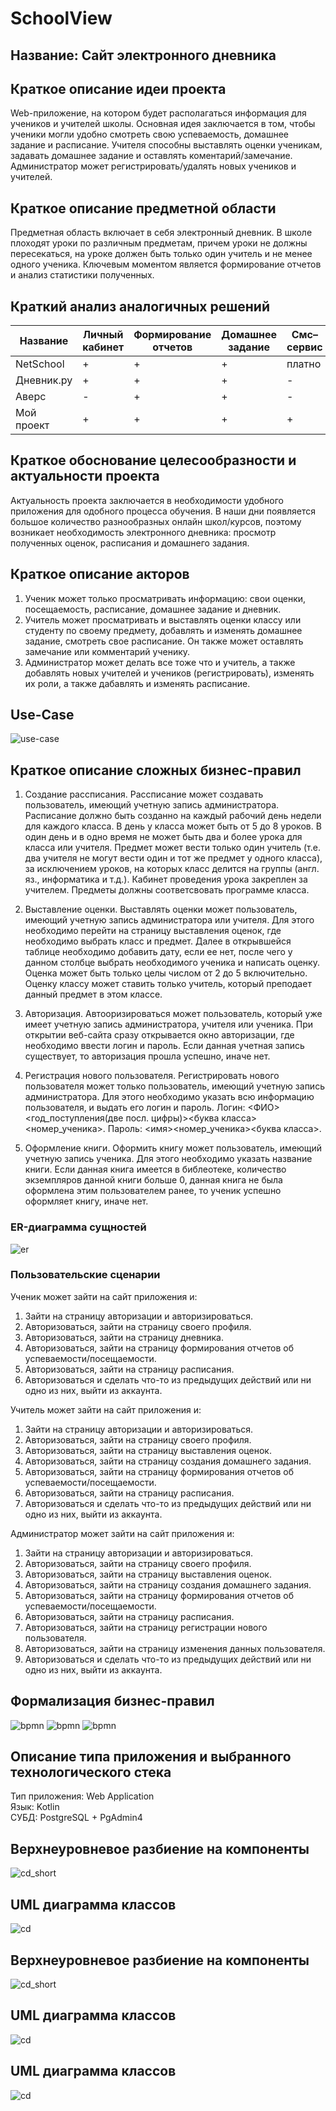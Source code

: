 # SchoolView

## Название: **Сайт электронного дневника**

## **Краткое описание идеи проекта**

Web-приложение, на котором будет располагаться информация для учеников и учителей школы. 
Основная идея заключается в том, чтобы ученики могли удобно смотреть свою успеваемость, домашнее задание и расписание. 
Учителя способны выставлять оценки ученикам, задавать домашнее задание и оставлять коментарий/замечание. 
Администратор может регистрировать/удалять новых учеников и учителей.

## **Краткое описание предметной области**
Предметная область включает в себя электронный дневник. В школе плоходят уроки по различным предметам, причем уроки не должны пересекаться, на уроке должен быть только один учитель и не менее одного ученика.
Ключевым моментом является формирование отчетов и анализ статистики полученных.

## **Краткий анализ аналогичных решений**

|Название|Личный кабинет|Формирование отчетов|Домашнее задание|Смс–сервис|
|--------|----------|-------------|--------------|--------------|
|NetSchool|+|+|+|платно|
|Дневник.ру|+|+|+|-|
|Аверс|-|+|+|-|
|Мой проект|+|+|+|+|

## **Краткое обоснование целесообразности и актуальности проекта**

Актуальность проекта заключается в необходимости удобного приложения для одобного процесса обучения.
В наши дни появляется большое количество разнообразных онлайн школ/курсов, поэтому возникает необходимость электронного дневника: просмотр полученных оценок, расписания и домашнего задания. 

## Краткое описание акторов

1. Ученик может только просматривать информацию: свои оценки, посещаемость, расписание, домашнее задание и дневник.
2. Учитель может просматривать и выставлять оценки классу или студенту по своему предмету, добавлять и изменять домашнее задание, смотреть свое расписание. Он также может оставлять замечание или комментарий ученику.
3. Администратор может делать все тоже что и учитель, а также добавлять новых учителей и учеников (регистрировать), изменять их роли, а также дабавлять и изменять расписание.

## **Use-Case**
![use-case](/img/use_case.svg)

## Краткое описание сложных бизнес-правил

1. Создание рассписания.
Рассписание может создавать пользователь, имеющий учетную запись администратора. Расписание должно быть созданно на каждый рабочий день недели для каждого класса. В день у класса может быть от 5 до 8 уроков. В один день и в одно время не может быть два и более урока для класса или учителя. Предмет может вести только один учитель (т.е. два учителя не могут вести один и тот же предмет у одного класса), за исключением уроков, на которых класс делится на группы (англ. яз., информатика и т.д.). Кабинет проведения урока закреплен за учителем. Предметы должны соответсвовать программе класса.

2. Выставление оценки.
Выставлять оценки может пользователь, имеющий учетную запись администратора или учителя. Для этого необходимо перейти на страницу выставления оценок, где необходимо выбрать класс и предмет. Далее в открывшейся таблице необходимо добавить дату, если ее нет, после чего у данном столбце выбрать необходимого ученика и написать оценку. Оценка может быть только целы числом от 2 до 5 включительно. Оценку классу может ставить только учитель, который преподает данный предмет в этом классе.

3. Авторизация.
Автооризироваться может пользователь, который уже имеет учетную запись администратора, учителя или ученика. При открытии веб-сайта сразу открывается окно авторизации, где необходимо ввести логин и пароль. Если данная учетная запись существует, то авторизация прошла успешно, иначе нет.

4. Регистрация нового пользователя.
Регистрировать нового пользователя может только пользователь, имеющий учетную запись администратора. Для этого необходимо указать всю информацию пользователя, и выдать его логин и пароль. Логин: <ФИО><год_поступления(две посл. цифры)><буква класса><номер_ученика>. Пароль: <имя><номер_ученика><буква класса>. 

5. Оформление книги.
Оформить книгу может пользователь, имеющий учетную запись ученика. Для этого необходимо указать название книги. Если данная книга имеется в библеотеке, количество экземпляров данной книги больше 0, данная книга не была оформлена этим пользователем ранее, то ученик успешно оформляет книгу, иначе нет. 


### **ER-диаграмма сущностей**

![er](/img/er.svg)

### **Пользовательские сценарии**

Ученик может зайти на сайт приложения и:
1. Зайти на страницу авторизации и авторизироваться.
2. Авторизоваться, зайти на страницу своего профиля.
3. Авторизоваться, зайти на страницу дневника.
4. Авторизоваться, зайти на страницу формирования отчетов об успеваемости/посещаемости.
5. Авторизоваться, зайти на страницу расписания.
6. Авторизоваться и сделать что-то из предыдущих действий или ни одно из них, выйти из аккаунта.

Учитель может зайти на сайт приложения и:
1. Зайти на страницу авторизации и авторизироваться.
2. Авторизоваться, зайти на страницу своего профиля.
3. Авторизоваться, зайти на страницу выставления оценок.
4. Авторизоваться, зайти на страницу создания домашнего задания.
5. Авторизоваться, зайти на страницу формирования отчетов об успеваемости/посещаемости.
6. Авторизоваться, зайти на страницу расписания.
7. Авторизоваться и сделать что-то из предыдущих действий или ни одно из них, выйти из аккаунта.

Администратор может зайти на сайт приложения и:
1. Зайти на страницу авторизации и авторизироваться.
2. Авторизоваться, зайти на страницу своего профиля.
3. Авторизоваться, зайти на страницу выставления оценок.
4. Авторизоваться, зайти на страницу создания домашнего задания.
5. Авторизоваться, зайти на страницу формирования отчетов об успеваемости/посещаемости.
6. Авторизоваться, зайти на страницу расписания.
7. Авторизоваться, зайти на страницу регистрации нового пользователя.
8. Авторизоваться, зайти на страницу изменения данных пользователя.
9. Авторизоваться и сделать что-то из предыдущих действий или ни одно из них, выйти из аккаунта.

## **Формализация бизнес-правил**

![bpmn](img/bmnp_1.svg)
![bpmn](img/bmnp_2.svg)
![bpmn](img/bmnp_3.svg)


## **Описание типа приложения и выбранного технологического стека**
Тип приложения: Web Application <br />
Язык: Kotlin  <br />
СУБД: PostgreSQL + PgAdmin4 <br />

## **Верхнеуровневое разбиение на компоненты**
![cd_short](img/cd_short.png)

## **UML диаграмма классов**
![cd](img/cd_02.png)

## **Верхнеуровневое разбиение на компоненты**
![cd_short](img/cd_short_new.png)

## **UML диаграмма классов**
![cd](img/cd_02_new.png)


## **UML диаграмма классов**
![cd](img/123.png)


